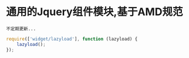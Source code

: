 

通用的Jquery组件模块,基于AMD规范
=========================================

```
不定期更新...
```

```js
require(['widget/lazyload'], function (lazyload) {
    lazyload();
});
```